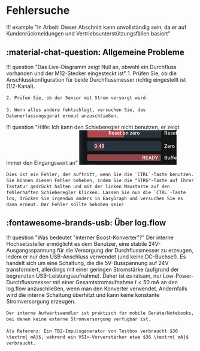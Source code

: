 # Fehlersuche

!!! example "In Arbeit: Dieser Abschnitt kann unvollständig sein, da er auf Kundenrückmeldungen und Vertriebsunterstützungsfällen basiert"

## :material-chat-question: Allgemeine Probleme

!!! question "Das Live-Diagramm zeigt Null an, obwohl ein Durchfluss vorhanden und der M12-Stecker eingesteckt ist"
    1. Prüfen Sie, ob die Anschlusskonfiguration für beide Durchflussmesser richtig eingestellt ist (1/2-Kanal).

    2. Prüfen Sie, ob der Sensor mit Strom versorgt wird.

    3. Wenn alles andere fehlschlägt, versuchen Sie, das Datenerfassungsgerät erneut anzuschließen.

!!! question "Hilfe: Ich kann den Schieberegler nicht benutzen, er zeigt immer den Eingangswert an"
    ![Fehler](img/bug.png)
    
    Dies ist ein Fehler, der auftritt, wenn Sie die `CTRL`-Taste benutzen. Sie können diesen Fehler beheben, indem Sie die "STRG"-Taste auf Ihrer Tastatur gedrückt halten und mit der linken Maustaste auf den fehlerhaften Schieberegler klicken. Lassen Sie nun die `CTRL`-Taste los, drücken Sie irgendwo anders in EasyGraph und versuchen Sie es dann erneut. Der Fehler sollte behoben sein!

## :fontawesome-brands-usb: Über log.flow

!!! question "Was bedeutet "interner Boost-Konverter"?"
    Der interne Hochsetzsteller ermöglicht es dem Benutzer, eine stabile 24V-Ausgangsspannung für die Versorgung der Durchflussmesser zu erzeugen, indem er nur den USB-Anschluss verwendet (und keine DC-Buchse!). Es handelt sich um eine Schaltung, die die 5V-Busspannung auf 24V transformiert, allerdings mit einer geringen Stromstärke (aufgrund der begrenzten USB-Leistungsaufnahme). Daher ist es ratsam, nur Low-Power-Durchflussmesser mit einer Gesamtstromaufnahme $I<50 \textrm{ mA}$ an den log.flow anzuschließen, wenn man den Konverter verwendet. Andernfalls wird die interne Schaltung überhitzt und kann keine konstante Stromversorgung erzeugen.

    Der interne Aufwärtswandler ist praktisch für mobile Geräte/Notebooks, bei denen keine externe Stromversorgung verfügbar ist.

    Als Referenz: Ein TB2-Impulsgenerator von Testbox verbraucht $30 \textrm{ mA}$, während ein VSI+-Vorverstärker etwa $36 \textrm{ mA}$ verbraucht.
